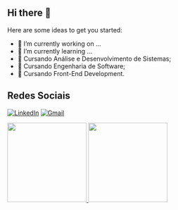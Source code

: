 ## Hi there 👋

Here are some ideas to get you started:

- 🔭 I’m currently working on ...
- 🌱 I’m currently learning ...
- 🚀 Cursando Análise e Desenvolvimento de Sistemas;
- 🚀 Cursando Engenharia de Software;
- 🚀 Cursando Front-End Development.

## Redes Sociais

[![LinkedIn](https://img.shields.io/badge/LinkedIn-0077B5?&logo=linkedin&logoColor=white)](https://www.linkedin.com/in/felipe-mascena/)
[![Gmail](https://img.shields.io/badge/Gmail-D14836?style=for-the-badge&logo=gmail&logoColor=white)](mailto:felipe.mascena.dev@gmail.com)



<a href="https://github.com/fmascena-dev">
<img height="180em" src="https://github-readme-stats.vercel.app/api?username=fmascena-dev&show_icons=true&theme=highcontrast&include_all_commits=true&count_private=true"/>
<img height="180em" src="https://github-readme-stats.vercel.app/api/top-langs/?username=fmascena-dev&layout=compact&langs_count=10&theme=highcontrast"/>
